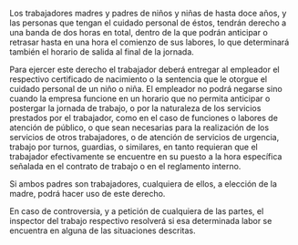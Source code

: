 Los trabajadores madres y padres de niños y niñas de hasta doce años, y las personas que tengan el cuidado personal de éstos, tendrán derecho a una banda de dos horas en total, dentro de la que podrán anticipar o retrasar hasta en una hora el comienzo de sus labores, lo que determinará también el horario de salida al final de la jornada.

Para ejercer este derecho el trabajador deberá entregar al empleador el respectivo certificado de nacimiento o la sentencia que le otorgue el cuidado personal de un niño o niña. El empleador no podrá negarse sino cuando la empresa funcione en un horario que no permita anticipar o postergar la jornada de trabajo, o por la naturaleza de los servicios prestados por el trabajador, como en el caso de funciones o labores de atención de público, o que sean necesarias para la realización de los servicios de otros trabajadores, o de atención de servicios de urgencia, trabajo por turnos, guardias, o similares, en tanto requieran que el trabajador efectivamente se encuentre en su puesto a la hora específica señalada en el contrato de trabajo o en el reglamento interno.

Si ambos padres son trabajadores, cualquiera de ellos, a elección de la madre, podrá hacer uso de este derecho.

En caso de controversia, y a petición de cualquiera de las partes, el inspector del trabajo respectivo resolverá si esa determinada labor se encuentra en alguna de las situaciones descritas.